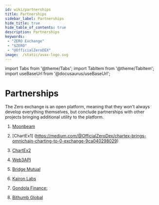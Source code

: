 ```yaml
---
id: wiki/partnerships
title: Partnerships
sidebar_label: Partnerships
hide_title: true
hide_table_of_contents: true
description: Partnerships
keywords:
 - "ZERO Exchange"
 - "$ZERO"
 - "@OfficialZeroDEX"
image:  /static/avax-logo.svg
---
```


import Tabs from '@theme/Tabs';
import TabItem from '@theme/TabItem';
import useBaseUrl from '@docusaurus/useBaseUrl';

# Partnerships

The Zero exchange is an open platform, meaning that they won't always develop everything themselves, but conclude partnerships with other projects bringing additional utility to the platform.

1. [Moonbeam](https://medium.com/@OfficialZeroDex/0-exchange-brings-an-omnidex-to-the-dot-ecosystem-by-deploying-to-moonbeam-4d0dc395f7dd)

1. [ChartEx1] (https://medium.com/@OfficialZeroDex/chartex-brings-omnichain-charting-to-0-exchange-9ca040298029)

1. [ChartEx2](https://chartexpro.medium.com/new-economic-model-subscription-updates-1a9c34b731be)

1. [Web3API](https://medium.com/@OfficialZeroDex/0-exchange-partners-with-web3api-to-enable-omni-language-swaps-78f3ecebc85a)

1. [Bridge Mutual](https://twitter.com/OfficialZeroDEX/status/1372895909873340421)

1. [Kairon Labs](https://medium.com/@OfficialZeroDex/0-exchange-finds-its-preferred-market-maker-fac7b6a9d1be)

1. [Gondola Finance:](https://medium.com/@OfficialZeroDex/gondola-finance-new-asset-listing-26aa3a30a2ba)

1. [Bithumb Global](https://medium.com/@OfficialZeroDex/zero-exchange-x-bithumb-global-f1319c511ac9)
